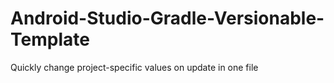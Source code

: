Android-Studio-Gradle-Versionable-Template
==========================================

Quickly change project-specific values on update in one file
